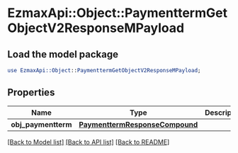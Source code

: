 # EzmaxApi::Object::PaymenttermGetObjectV2ResponseMPayload

## Load the model package
```perl
use EzmaxApi::Object::PaymenttermGetObjectV2ResponseMPayload;
```

## Properties
Name | Type | Description | Notes
------------ | ------------- | ------------- | -------------
**obj_paymentterm** | [**PaymenttermResponseCompound**](PaymenttermResponseCompound.md) |  | 

[[Back to Model list]](../README.md#documentation-for-models) [[Back to API list]](../README.md#documentation-for-api-endpoints) [[Back to README]](../README.md)


